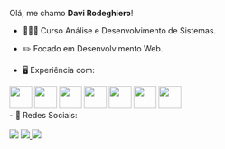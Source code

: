 Olá, me chamo **Davi Rodeghiero**!

- 👨🏻‍💻 Curso Análise e Desenvolvimento de Sistemas.
- ✏️ Focado em Desenvolvimento Web.

- 🖥️ Experiência com:

<div style="display: inline">
          <img width="40px" height="40px" src="https://cdn.jsdelivr.net/gh/devicons/devicon/icons/html5/html5-original.svg" />        
          <img width="40px" height="40px" src="https://cdn.jsdelivr.net/gh/devicons/devicon/icons/css3/css3-original.svg" />
          <img width="40px" height="40px" src="https://cdn.jsdelivr.net/gh/devicons/devicon/icons/javascript/javascript-original.svg" />
          <img width="40px" height="40px" src="https://cdn.jsdelivr.net/gh/devicons/devicon/icons/figma/figma-original.svg" />
          <img width="40px" height="40px" src="https://cdn.jsdelivr.net/gh/devicons/devicon/icons/github/github-original.svg" />
          <img width="40px" height="40px" src="https://cdn.jsdelivr.net/gh/devicons/devicon/icons/mysql/mysql-original.svg" />
          <img width="40px" height="40px" src="https://cdn.jsdelivr.net/gh/devicons/devicon/icons/python/python-original.svg" />
</div> 
<br>
- 📱 Redes Sociais:
<br>
<br>


<a style="text-decoration:none;" href="https://www.linkedin.com/in/davi-souza-317496242/">
<img src="https://img.shields.io/badge/linkedin-%230077B5.svg?style=for-the-badge&logo=linkedin&logoColor=white">
</a>

<a href="davirdgrsouza.gmail.com">
<img src="https://img.shields.io/badge/Gmail-D14836?style=for-the-badge&logo=gmail&logoColor=white">
</a>

<a href="https://www.instagram.com/davirodeghiero/">
<img src="https://img.shields.io/badge/Instagram-%23E4405F.svg?style=for-the-badge&logo=Instagram&logoColor=white">
</a>



